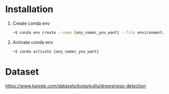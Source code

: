 # Installation

1. Create conda env

   ```bash
   ~$ conda env create --name {any_names_you_want} --file environment.yaml
   ```

2. Activate conda env

   ```bash
   ~$ conda activate {any_names_you_want}
   ```

# Dataset

https://www.kaggle.com/datasets/kutaykutlu/drowsiness-detection
